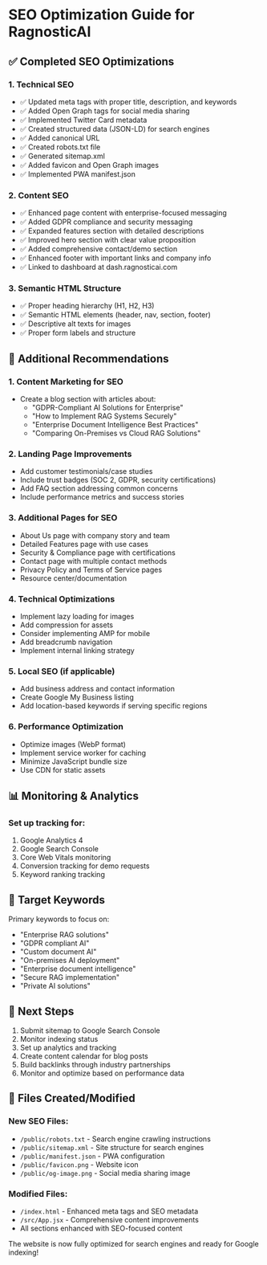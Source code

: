 # SEO Optimization Guide for RagnosticAI

## ✅ Completed SEO Optimizations

### 1. Technical SEO

- ✅ Updated meta tags with proper title, description, and keywords
- ✅ Added Open Graph tags for social media sharing
- ✅ Implemented Twitter Card metadata
- ✅ Created structured data (JSON-LD) for search engines
- ✅ Added canonical URL
- ✅ Created robots.txt file
- ✅ Generated sitemap.xml
- ✅ Added favicon and Open Graph images
- ✅ Implemented PWA manifest.json

### 2. Content SEO

- ✅ Enhanced page content with enterprise-focused messaging
- ✅ Added GDPR compliance and security messaging
- ✅ Expanded features section with detailed descriptions
- ✅ Improved hero section with clear value proposition
- ✅ Added comprehensive contact/demo section
- ✅ Enhanced footer with important links and company info
- ✅ Linked to dashboard at dash.ragnosticai.com

### 3. Semantic HTML Structure

- ✅ Proper heading hierarchy (H1, H2, H3)
- ✅ Semantic HTML elements (header, nav, section, footer)
- ✅ Descriptive alt texts for images
- ✅ Proper form labels and structure

## 🔄 Additional Recommendations

### 1. Content Marketing for SEO

- Create a blog section with articles about:
  - "GDPR-Compliant AI Solutions for Enterprise"
  - "How to Implement RAG Systems Securely"
  - "Enterprise Document Intelligence Best Practices"
  - "Comparing On-Premises vs Cloud RAG Solutions"

### 2. Landing Page Improvements

- Add customer testimonials/case studies
- Include trust badges (SOC 2, GDPR, security certifications)
- Add FAQ section addressing common concerns
- Include performance metrics and success stories

### 3. Additional Pages for SEO

- About Us page with company story and team
- Detailed Features page with use cases
- Security & Compliance page with certifications
- Contact page with multiple contact methods
- Privacy Policy and Terms of Service pages
- Resource center/documentation

### 4. Technical Optimizations

- Implement lazy loading for images
- Add compression for assets
- Consider implementing AMP for mobile
- Add breadcrumb navigation
- Implement internal linking strategy

### 5. Local SEO (if applicable)

- Add business address and contact information
- Create Google My Business listing
- Add location-based keywords if serving specific regions

### 6. Performance Optimization

- Optimize images (WebP format)
- Implement service worker for caching
- Minimize JavaScript bundle size
- Use CDN for static assets

## 📊 Monitoring & Analytics

### Set up tracking for:

1. Google Analytics 4
2. Google Search Console
3. Core Web Vitals monitoring
4. Conversion tracking for demo requests
5. Keyword ranking tracking

## 🎯 Target Keywords

Primary keywords to focus on:

- "Enterprise RAG solutions"
- "GDPR compliant AI"
- "Custom document AI"
- "On-premises AI deployment"
- "Enterprise document intelligence"
- "Secure RAG implementation"
- "Private AI solutions"

## 🚀 Next Steps

1. Submit sitemap to Google Search Console
2. Monitor indexing status
3. Set up analytics and tracking
4. Create content calendar for blog posts
5. Build backlinks through industry partnerships
6. Monitor and optimize based on performance data

## 📁 Files Created/Modified

### New SEO Files:

- `/public/robots.txt` - Search engine crawling instructions
- `/public/sitemap.xml` - Site structure for search engines
- `/public/manifest.json` - PWA configuration
- `/public/favicon.png` - Website icon
- `/public/og-image.png` - Social media sharing image

### Modified Files:

- `/index.html` - Enhanced meta tags and SEO metadata
- `/src/App.jsx` - Comprehensive content improvements
- All sections enhanced with SEO-focused content

The website is now fully optimized for search engines and ready for Google indexing!
